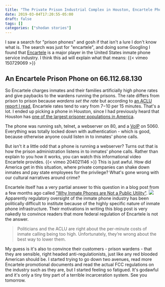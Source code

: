 ```yaml
---
title: "The Private Prison Industrial Complex in Houston, Encartele Phones, Bonkers Advertisements, Inmate Surveillance, and Predatory Business Models"
date: 2019-03-04T17:20:55-05:00
draft: false
tags: []
categories: ["shodan stories"]
---
```



I saw a search for "prison phones" and gosh if that isn't a lure I don't know what is. The search was just for "encartele", and doing some Googling I found that [Encartele](https://www.encartele.net/) is a major player in the United States inmate phone service industry. I think this ad will explain what that means:
{{< vimeo 150729069 >}}

## An Encartele Prison Phone on 66.112.68.130
So Encartele charges inmates and their families artificially high phone rates and give paybacks to the wardens running the prisons. The rate differs from prison to prison because _wardens set the rate_ but according to [an ACLU report I read](https://www.aclunebraska.org/en/publications/profiting-lifelines-nebraska-county-jail-phone-systems-lead-high-costs-and-unfair), Encartele rates tend to vary from $7-$10 per 15 minutes. That's a lot. I ended up picking a phone in Houston, since I had previously heard that Houston has [one of the largest prisoner populations in America](https://thecrimereport.org/2018/07/23/how-much-can-houston-cut-its-jail-population/).

The phone was running ssh, telnet, a webserver on 80, and a [VoIP](https://en.wikipedia.org/wiki/Voice_over_IP) on 5060. Everything was totally locked down with authentication - which is good, because otherwise anyone could listen in to inmates' phone calls.

But isn't it a little odd that a phone is running a webserver? Turns out that is how the prison administration listens in to inmates' phone calls. Rather than explain to you how it works, you can watch this informational video Encartele provides.
{{< vimeo 204021146 >}}
This is just awful. How did America get in this situation, where private companies can shake down inmates and pay state employees for the privilege? What's gone wrong with our cultural narratives around crime?

Encartele itself has a very partial answer to this question in a blog post from a few months ago called ["Why Inmate Phones are Not a Public Utility"](https://www.encartele.net/2018/09/why-inmate-phones-are-not-a-public-utility/).
![](/images/100Days/Day60/blog.png)
Apparently regulatory oversight of the inmate phone industry has been politically difficult to institute because of the highly specific nature of inmate phone infrastructure. Their motivations in writing this blog post is very nakedly to convince readers that more federal regulation of Encartele is not the answer.

>Politicians and the ACLU are right about the per-minute costs of inmate calling being too high. Unfortunately, they’re wrong about the best way to lower them.

My guess is it's also to convince their customers - prison wardens - that they are sensible, right headed anti-regulationists, just like any red blooded American should be. I started trying to go down two avenues, read more Encartele promotional documents and read the actual FCC regulations on the industry such as they are, but I started feeling so fatigued. It's godawful and it's only a tiny tiny part of a terrible incarceration system. See you tomorrow.
